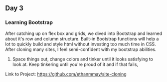 ## Day 3

### Learning Bootstrap

After catching up on flex box and grids, we dived into Bootstrap and learned about it's row and column structure.
Built-in Bootstrap functions will help a lot to quickly build and style html without investing too much time in CSS.
After cloning many sites, I feel semi-confident with my bootstrap abilities.

1. Space things out, change colors and tinker until it looks satisfying to look at. Keep tinkering until you're proud of it and if that fails, 

Link to Project: https://github.com/ethanmmay/site-cloning